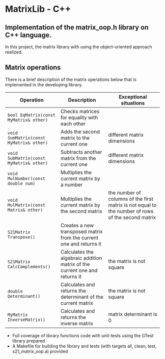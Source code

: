 # MatrixLib - C++

## Implementation of the matrix_oop.h library on C++ language.

In this project, the matrix library with using the object-oriented approach realized. 

## Matrix operations

There is a brief description of the matrix operations below that is implemented in the developing library.

| Operation | Description | Exceptional situations |
| ----------- | ----------- | ----------- |
| `bool EqMatrix(const MyMatrix& other)` | Checks matrices for equality with each other |  |
| `void SumMatrix(const MyMatrix& other)` | Adds the second matrix to the current one | different matrix dimensions |
| `void SubMatrix(const MyMatrix& other)` | Subtracts another matrix from the current one | different matrix dimensions |
| `void MulNumber(const double num) ` | Multiplies the current matrix by a number |  |
| `void MulMatrix(const Matrix& other)` | Multiplies the current matrix by the second matrix | the number of columns of the first matrix is not equal to the number of rows of the second matrix |
| `S21Matrix Transpose()` | Creates a new transposed matrix from the current one and returns it |  |
| `S21Matrix CalcComplements()` | Calculates the algebraic addition matrix of the current one and returns it | the matrix is not square |
| `double Determinant()` | Calculates and returns the determinant of the current matrix | the matrix is not square |
| `MyMatrix InverseMatrix()` | Calculates and returns the inverse matrix | matrix determinant is 0 |

- Full coverage of library functions code with unit-tests using the GTest library prepared
- A Makefile for building the library and tests (with targets all, clean, test, s21_matrix_oop.a) provided

